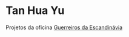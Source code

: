 # Tan Hua Yu
Projetos da oficina 
<a href="https://tanhuayu.github.io/Viking/">Guerreiros da Escandinávia</a>



